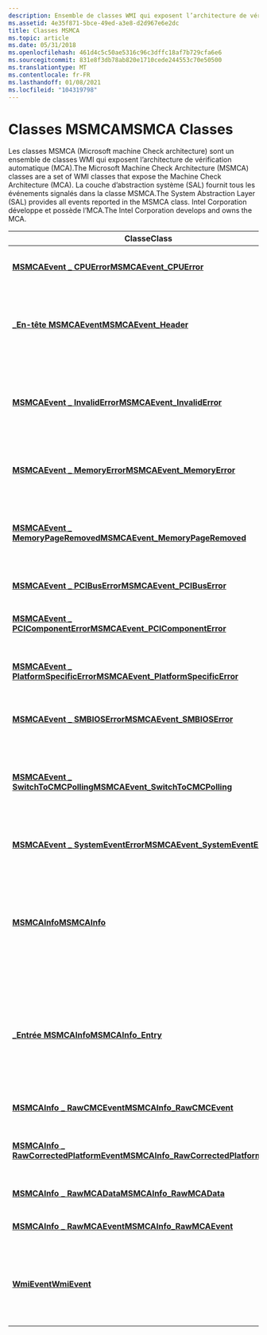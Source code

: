 ```yaml
---
description: Ensemble de classes WMI qui exposent l’architecture de vérification automatique (MCA). La couche d’abstraction système (SAL) fournit tous les événements signalés dans la classe MSMCA. Intel Corporation développe et possède l’MCA.
ms.assetid: 4e35f871-5bce-49ed-a3e8-d2d967e6e2dc
title: Classes MSMCA
ms.topic: article
ms.date: 05/31/2018
ms.openlocfilehash: 461d4c5c50ae5316c96c3dffc18af7b729cfa6e6
ms.sourcegitcommit: 831e8f3db78ab820e1710cede244553c70e50500
ms.translationtype: MT
ms.contentlocale: fr-FR
ms.lasthandoff: 01/08/2021
ms.locfileid: "104319798"
---
```

# <a name="msmca-classes"></a><span data-ttu-id="e1ab7-105">Classes MSMCA</span><span class="sxs-lookup"><span data-stu-id="e1ab7-105">MSMCA Classes</span></span>

<span data-ttu-id="e1ab7-106">Les classes MSMCA (Microsoft machine Check architecture) sont un ensemble de classes WMI qui exposent l’architecture de vérification automatique (MCA).</span><span class="sxs-lookup"><span data-stu-id="e1ab7-106">The Microsoft Machine Check Architecture (MSMCA) classes are a set of WMI classes that expose the Machine Check Architecture (MCA).</span></span> <span data-ttu-id="e1ab7-107">La couche d’abstraction système (SAL) fournit tous les événements signalés dans la classe MSMCA.</span><span class="sxs-lookup"><span data-stu-id="e1ab7-107">The System Abstraction Layer (SAL) provides all events reported in the MSMCA class.</span></span> <span data-ttu-id="e1ab7-108">Intel Corporation développe et possède l’MCA.</span><span class="sxs-lookup"><span data-stu-id="e1ab7-108">The Intel Corporation develops and owns the MCA.</span></span>



| <span data-ttu-id="e1ab7-109">Classe</span><span class="sxs-lookup"><span data-stu-id="e1ab7-109">Class</span></span>                                                                               | <span data-ttu-id="e1ab7-110">Description</span><span class="sxs-lookup"><span data-stu-id="e1ab7-110">Description</span></span>                                                                                            |
|-------------------------------------------------------------------------------------|--------------------------------------------------------------------------------------------------------|
| [<span data-ttu-id="e1ab7-111">**MSMCAEvent \_ CPUError**</span><span class="sxs-lookup"><span data-stu-id="e1ab7-111">**MSMCAEvent\_CPUError**</span></span>](msmcaevent-cpuerror.md)                                 | <span data-ttu-id="e1ab7-112">Représente un événement d’erreur d’UC.</span><span class="sxs-lookup"><span data-stu-id="e1ab7-112">Represents a CPU error event.</span></span>                                                                          |
| [<span data-ttu-id="e1ab7-113">**\_En-tête MSMCAEvent**</span><span class="sxs-lookup"><span data-stu-id="e1ab7-113">**MSMCAEvent\_Header**</span></span>](msmcaevent-header.md)                                     | <span data-ttu-id="e1ab7-114">Représente l’en-tête commun utilisé par toutes les classes MSMCAEvent.</span><span class="sxs-lookup"><span data-stu-id="e1ab7-114">Represents the common header that all MSMCAEvent classes use.</span></span>                                          |
| [<span data-ttu-id="e1ab7-115">**MSMCAEvent \_ InvalidError**</span><span class="sxs-lookup"><span data-stu-id="e1ab7-115">**MSMCAEvent\_InvalidError**</span></span>](msmcaevent-invaliderror.md)                         | <span data-ttu-id="e1ab7-116">Représente une erreur MCA non valide d’architecture de vérification de la mémoire.</span><span class="sxs-lookup"><span data-stu-id="e1ab7-116">Represents a Memory Check Architecture (MCA) invalid error.</span></span>                                            |
| [<span data-ttu-id="e1ab7-117">**MSMCAEvent \_ MemoryError**</span><span class="sxs-lookup"><span data-stu-id="e1ab7-117">**MSMCAEvent\_MemoryError**</span></span>](msmcaevent-memoryerror.md)                           | <span data-ttu-id="e1ab7-118">Représente un événement d’erreur de mémoire MCA.</span><span class="sxs-lookup"><span data-stu-id="e1ab7-118">Represents an MCA memory error event.</span></span>                                                                  |
| [<span data-ttu-id="e1ab7-119">**MSMCAEvent \_ MemoryPageRemoved**</span><span class="sxs-lookup"><span data-stu-id="e1ab7-119">**MSMCAEvent\_MemoryPageRemoved**</span></span>](msmcaevent-memorypageremoved.md)               | <span data-ttu-id="e1ab7-120">Indique que le système d’exploitation a supprimé une page physique de mémoire.</span><span class="sxs-lookup"><span data-stu-id="e1ab7-120">Indicates that the operating system removed a physical page of memory.</span></span>                                 |
| [<span data-ttu-id="e1ab7-121">**MSMCAEvent \_ PCIBusError**</span><span class="sxs-lookup"><span data-stu-id="e1ab7-121">**MSMCAEvent\_PCIBusError**</span></span>](msmcaevent-pcibuserror.md)                           | <span data-ttu-id="e1ab7-122">Représente une erreur MCA PCI bus.</span><span class="sxs-lookup"><span data-stu-id="e1ab7-122">Represents an MCA PCI bus error.</span></span>                                                                       |
| [<span data-ttu-id="e1ab7-123">**MSMCAEvent \_ PCIComponentError**</span><span class="sxs-lookup"><span data-stu-id="e1ab7-123">**MSMCAEvent\_PCIComponentError**</span></span>](msmcaevent-pcicomponenterror.md)               | <span data-ttu-id="e1ab7-124">Représente une erreur de composant PCI MCA.</span><span class="sxs-lookup"><span data-stu-id="e1ab7-124">Represents an MCA PCI component error.</span></span>                                                                 |
| [<span data-ttu-id="e1ab7-125">**MSMCAEvent \_ PlatformSpecificError**</span><span class="sxs-lookup"><span data-stu-id="e1ab7-125">**MSMCAEvent\_PlatformSpecificError**</span></span>](msmcaevent-platformspecificerror.md)       | <span data-ttu-id="e1ab7-126">Représente une erreur MCA spécifique à la plateforme.</span><span class="sxs-lookup"><span data-stu-id="e1ab7-126">Represents an MCA platform-specific error.</span></span>                                                             |
| [<span data-ttu-id="e1ab7-127">**MSMCAEvent \_ SMBIOSError**</span><span class="sxs-lookup"><span data-stu-id="e1ab7-127">**MSMCAEvent\_SMBIOSError**</span></span>](msmcaevent-smbioserror.md)                           | <span data-ttu-id="e1ab7-128">Représente une erreur du BIOS système MCA.</span><span class="sxs-lookup"><span data-stu-id="e1ab7-128">Represents an MCA system bios error.</span></span>                                                                   |
| [<span data-ttu-id="e1ab7-129">**MSMCAEvent \_ SwitchToCMCPolling**</span><span class="sxs-lookup"><span data-stu-id="e1ab7-129">**MSMCAEvent\_SwitchToCMCPolling**</span></span>](msmcaevent-switchtocmcpolling.md)             | <span data-ttu-id="e1ab7-130">Indique que la gestion des vérifications d’ordinateur corrigée est basculée vers l’interrogation.</span><span class="sxs-lookup"><span data-stu-id="e1ab7-130">Indicates that the corrected machine check handling is switched to polling.</span></span>                            |
| [<span data-ttu-id="e1ab7-131">**MSMCAEvent \_ SystemEventError**</span><span class="sxs-lookup"><span data-stu-id="e1ab7-131">**MSMCAEvent\_SystemEventError**</span></span>](msmcaevent-systemeventerror.md)                 | <span data-ttu-id="e1ab7-132">Représente une erreur de l’événement système MCA.</span><span class="sxs-lookup"><span data-stu-id="e1ab7-132">Represents an MCA system event error.</span></span>                                                                  |
| [<span data-ttu-id="e1ab7-133">**MSMCAInfo**</span><span class="sxs-lookup"><span data-stu-id="e1ab7-133">**MSMCAInfo**</span></span>](msmcainfo.md)                                                      | <span data-ttu-id="e1ab7-134">Classe de base abstraite dont sont dérivées toutes les classes de données du fournisseur MCA (machine Check architecture).</span><span class="sxs-lookup"><span data-stu-id="e1ab7-134">Abstract base class from which all Machine Check Architecture (MCA) provider data classes are derived.</span></span> |
| [<span data-ttu-id="e1ab7-135">**\_Entrée MSMCAInfo**</span><span class="sxs-lookup"><span data-stu-id="e1ab7-135">**MSMCAInfo\_Entry**</span></span>](msmcainfo-entry.md)                                         | <span data-ttu-id="e1ab7-136">Représente une entrée MCA, corrigée de la vérification de l’ordinateur (CMC) ou erreur de plateforme corrigée (CPE).</span><span class="sxs-lookup"><span data-stu-id="e1ab7-136">Represents an MCA, Corrected Machine Check (CMC), or Corrected Platform Error (CPE) information entry.</span></span> |
| [<span data-ttu-id="e1ab7-137">**MSMCAInfo \_ RawCMCEvent**</span><span class="sxs-lookup"><span data-stu-id="e1ab7-137">**MSMCAInfo\_RawCMCEvent**</span></span>](msmcainfo-rawcmcevent.md)                             | <span data-ttu-id="e1ab7-138">Contient un événement CMC.</span><span class="sxs-lookup"><span data-stu-id="e1ab7-138">Contains a CMC event.</span></span>                                                                                  |
| [<span data-ttu-id="e1ab7-139">**MSMCAInfo \_ RawCorrectedPlatformEvent**</span><span class="sxs-lookup"><span data-stu-id="e1ab7-139">**MSMCAInfo\_RawCorrectedPlatformEvent**</span></span>](msmcainfo-rawcorrectedplatformevent.md) | <span data-ttu-id="e1ab7-140">Contient un événement de plateforme corrigé.</span><span class="sxs-lookup"><span data-stu-id="e1ab7-140">Contains a Corrected Platform Event.</span></span>                                                                   |
| [<span data-ttu-id="e1ab7-141">**MSMCAInfo \_ RawMCAData**</span><span class="sxs-lookup"><span data-stu-id="e1ab7-141">**MSMCAInfo\_RawMCAData**</span></span>](msmcainfo-rawmcadata.md)                               | <span data-ttu-id="e1ab7-142">Spécifie les journaux MCA bruts.</span><span class="sxs-lookup"><span data-stu-id="e1ab7-142">Specifies the raw MCA logs.</span></span>                                                                            |
| [<span data-ttu-id="e1ab7-143">**MSMCAInfo \_ RawMCAEvent**</span><span class="sxs-lookup"><span data-stu-id="e1ab7-143">**MSMCAInfo\_RawMCAEvent**</span></span>](msmcainfo-rawmcaevent.md)                             | <span data-ttu-id="e1ab7-144">Contient un événement MCA.</span><span class="sxs-lookup"><span data-stu-id="e1ab7-144">Contains a MCA event.</span></span>                                                                                  |
| [<span data-ttu-id="e1ab7-145">**WmiEvent**</span><span class="sxs-lookup"><span data-stu-id="e1ab7-145">**WmiEvent**</span></span>](wmievent.md)                                                        | <span data-ttu-id="e1ab7-146">Classe de base abstraite à partir de laquelle toutes les classes d’événements du fournisseur MCA sont dérivées.</span><span class="sxs-lookup"><span data-stu-id="e1ab7-146">Abstract base class from which all MCA provider event classes are derived.</span></span>                             |



 

 

 



